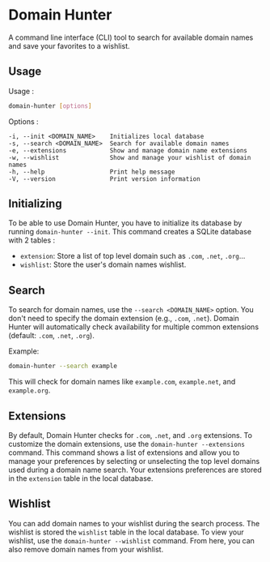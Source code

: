 # Domain Hunter

A command line interface (CLI) tool to search for available domain names and save your favorites to a wishlist.

## Usage

Usage :

```bash
domain-hunter [options]
```

Options :

```
-i, --init <DOMAIN_NAME>    Initializes local database
-s, --search <DOMAIN_NAME>  Search for available domain names
-e, --extensions            Show and manage domain name extensions
-w, --wishlist              Show and manage your wishlist of domain names
-h, --help                  Print help message
-V, --version               Print version information
```

## Initializing 

To be able to use Domain Hunter, you have to initialize its database by running `domain-hunter --init`. This command creates
a SQLite database with 2 tables : 
 - `extension`: Store a list of top level domain such as `.com`, `.net`, `.org`...
 - `wishlist`: Store the user's domain names wishlist.

## Search

To search for domain names, use the `--search <DOMAIN_NAME>` option. You don't need to specify the domain extension 
(e.g., `.com`, `.net`). Domain Hunter will automatically check availability for multiple common extensions (default:
`.com`, `.net`, `.org`).

Example:

```bash
domain-hunter --search example
```

This will check for domain names like `example.com`, `example.net`, and `example.org`.

## Extensions

By default, Domain Hunter checks for `.com`, `.net`, and `.org` extensions. To customize the domain extensions, use the 
`domain-hunter --extensions` command. This command shows a list of extensions and allow you to manage your preferences 
by selecting or unselecting the top level domains used during a domain name search. Your extensions preferences are 
stored in the `extension` table in the local database.

## Wishlist

You can add domain names to your wishlist during the search process. The wishlist is stored the `wishlist` table in the 
local database. To view your wishlist, use the `domain-hunter --wishlist` command. From here, you can also remove domain 
names from your wishlist.
